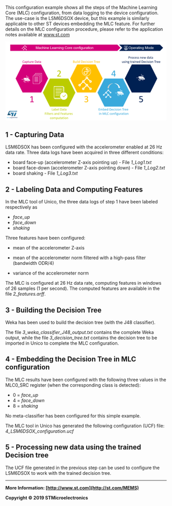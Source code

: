 This configuration example shows all the steps of the Machine Learning Core (MLC) configuration, from data logging to the device configuration. The use-case is the LSM6DSOX device, but this example is similarly applicable to other ST devices embedding the MLC feature. For further details on the MLC configuration procedure, please refer to the application notes available at www.st.com

![MLC_steps](.\MLC_steps.png)



## 1 - Capturing Data

LSM6DSOX has been configured with the accelerometer enabled at 26 Hz data rate. 
Three data logs have been acquired in three different conditions: 

- board face-up (accelerometer Z-axis pointing up) - File *1_Log1.txt* 
- board face-down (accelerometer Z-axis pointing down) - File *1_Log2.txt* 
- board shaking - File *1_Log3.txt* 

## 2 - Labeling Data and Computing Features

In the MLC tool of Unico, the three data logs of step 1 have been labeled respectively as

- *face_up*
- *face_down* 
- *shaking* 

Three features have been configured: 

- mean of the accelerometer Z-axis

- mean of the accelerometer norm filtered with a high-pass filter (bandwidth ODR/4)

- variance of the accelerometer norm


The MLC is configured at 26 Hz data rate, computing features in windows of 26 samples (1 per second). The computed features are available in the file *2_features.arff*.


## 3 - Building the Decision Tree

Weka has been used to build the decision tree (with the J48 classifier).  

The file *3_weka_classifier_J48_output.txt* contains the complete Weka output, while the file *3_decision_tree.txt* contains the decision tree to be imported in Unico to complete the MLC configuration.


## 4 - Embedding the Decision Tree in MLC configuration

The MLC results have been configured with the following three values in the MLC0_SRC register (when the corresponding class is detected):

- 0 = *face_up*
- 4 = *face_down*
- 8 = *shaking*

No meta-classifier has been configured for this simple example. 

The MLC tool in Unico has generated the following configuration (UCF) file: *4_LSM6DSOX_configuration.ucf*

## 5 - Processing new data using the trained Decision tree

The UCF file generated in the previous step can be used to configure the LSM6DSOX to work with the trained decision tree.

------

**More Information: [http://www.st.com](http://st.com/MEMS)**

**Copyright © 2019 STMicroelectronics**